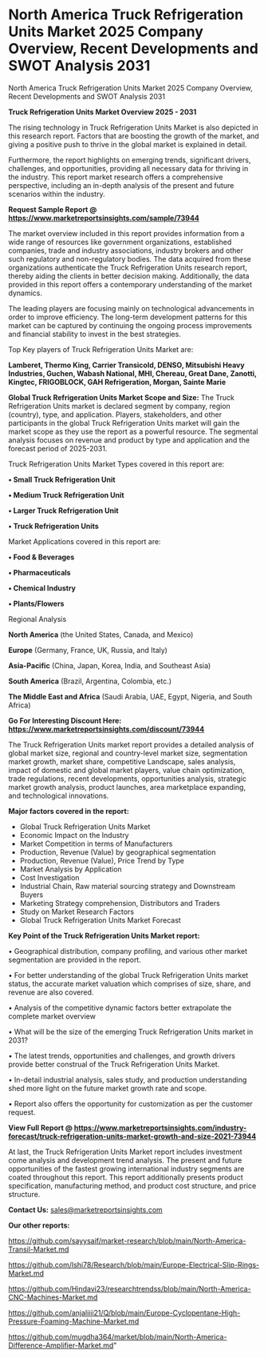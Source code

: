 # North America Truck Refrigeration Units Market 2025 Company Overview, Recent Developments and SWOT Analysis 2031
 North America Truck Refrigeration Units Market 2025 Company Overview, Recent Developments and SWOT Analysis 2031

<Strong> Truck Refrigeration Units Market Overview 2025 - 2031</strong>

The rising technology in Truck Refrigeration Units Market is also depicted in this research report. Factors that are boosting the growth of the market, and giving a positive push to thrive in the global market is explained in detail.

Furthermore, the report highlights on emerging trends, significant drivers, challenges, and opportunities, providing all necessary data for thriving in the industry. This report market research offers a comprehensive perspective, including an in-depth analysis of the present and future scenarios within the industry.

<strong>Request Sample Report @ <a href=https://www.marketreportsinsights.com/sample/73944>https://www.marketreportsinsights.com/sample/73944</a></strong>

The market overview included in this report provides information from a wide range of resources like government organizations, established companies, trade and industry associations, industry brokers and other such regulatory and non-regulatory bodies. The data acquired from these organizations authenticate the Truck Refrigeration Units research report, thereby aiding the clients in better decision making. Additionally, the data provided in this report offers a contemporary understanding of the market dynamics.

The leading players are focusing mainly on technological advancements in order to improve efficiency. The long-term development patterns for this market can be captured by continuing the ongoing process improvements and financial stability to invest in the best strategies.

Top Key players of Truck Refrigeration Units Market are:

<strong>Lamberet, Thermo King, Carrier Transicold, DENSO, Mitsubishi Heavy Industries, Guchen, Wabash National, MHI, Chereau, Great Dane, Zanotti, Kingtec, FRIGOBLOCK, GAH Refrigeration, Morgan, Sainte Marie</strong>

<strong><b>Global Truck Refrigeration Units Market Scope and Size:</b></strong>
The Truck Refrigeration Units market is declared segment by company, region (country), type, and application. Players, stakeholders, and other participants in the global Truck Refrigeration Units market will gain the market scope as they use the report as a powerful resource. The segmental analysis focuses on revenue and product by type and application and the forecast period of 2025-2031.

Truck Refrigeration Units Market Types covered in this report are:

<strong>• Small Truck Refrigeration Unit

• Medium Truck Refrigeration Unit

• Larger Truck Refrigeration Unit

• Truck Refrigeration Units</strong>

Market Applications covered in this report are:

<strong>• Food & Beverages

• Pharmaceuticals

• Chemical Industry

• Plants/Flowers</strong> 

Regional Analysis

<strong>North America</strong> (the United States, Canada, and Mexico)

<strong>Europe</strong> (Germany, France, UK, Russia, and Italy)

<strong>Asia-Pacific</strong> (China, Japan, Korea, India, and Southeast Asia)

<strong>South America</strong> (Brazil, Argentina, Colombia, etc.)

<strong>The Middle East and Africa</strong> (Saudi Arabia, UAE, Egypt, Nigeria, and South Africa)

<strong>Go For Interesting Discount Here: <a href=https://www.marketreportsinsights.com/discount/73944>https://www.marketreportsinsights.com/discount/73944</a></strong>

The Truck Refrigeration Units market report provides a detailed analysis of global market size, regional and country-level market size, segmentation market growth, market share, competitive Landscape, sales analysis, impact of domestic and global market players, value chain optimization, trade regulations, recent developments, opportunities analysis, strategic market growth analysis, product launches, area marketplace expanding, and technological innovations.

<strong><b>Major factors covered in the report:</b></strong>
<ul>
  <li>Global Truck Refrigeration Units Market </li>
  <li>Economic Impact on the Industry</li>
  <li>Market Competition in terms of Manufacturers</li>
  <li>Production, Revenue (Value) by geographical segmentation</li>
  <li>Production, Revenue (Value), Price Trend by Type</li>
  <li>Market Analysis by Application</li>
  <li>Cost Investigation</li>
  <li>Industrial Chain, Raw material sourcing strategy and Downstream Buyers</li>
  <li>Marketing Strategy comprehension, Distributors and Traders</li>
  <li>Study on Market Research Factors</li>
  <li>Global Truck Refrigeration Units Market Forecast</li>
</ul>

<strong><b>Key Point of the Truck Refrigeration Units Market report:</b></strong>

• Geographical distribution, company profiling, and various other market segmentation are provided in the report.

• For better understanding of the global Truck Refrigeration Units market status, the accurate market valuation which comprises of size, share, and revenue are also covered.

• Analysis of the competitive dynamic factors better extrapolate the complete market overview

• What will be the size of the emerging Truck Refrigeration Units market in 2031?

• The latest trends, opportunities and challenges, and growth drivers provide better construal of the Truck Refrigeration Units Market.

• In-detail industrial analysis, sales study, and production understanding shed more light on the future market growth rate and scope.

• Report also offers the opportunity for customization as per the customer request.

<strong><b>View Full Report @ <a href=https://www.marketreportsinsights.com/industry-forecast/truck-refrigeration-units-market-growth-and-size-2021-73944>https://www.marketreportsinsights.com/industry-forecast/truck-refrigeration-units-market-growth-and-size-2021-73944</a></b></strong>


At last, the Truck Refrigeration Units Market report includes investment come analysis and development trend analysis. The present and future opportunities of the fastest growing international industry segments are coated throughout this report. This report additionally presents product specification, manufacturing method, and product cost structure, and price structure.

<strong>Contact Us:</strong>
sales@marketreportsinsights.com

<strong>Our other reports:</strong>

<a href=https://github.com/sayysaif/market-research/blob/main/North-America-Transil-Market.md>https://github.com/sayysaif/market-research/blob/main/North-America-Transil-Market.md</a>

<a href=https://github.com/Ishi78/Research/blob/main/Europe-Electrical-Slip-Rings-Market.md>https://github.com/Ishi78/Research/blob/main/Europe-Electrical-Slip-Rings-Market.md</a>

<a href=https://github.com/Hindavi23/researchtrendss/blob/main/North-America-CNC-Machines-Market.md>https://github.com/Hindavi23/researchtrendss/blob/main/North-America-CNC-Machines-Market.md</a>

<a href=https://github.com/anjaliiii21/Q/blob/main/Europe-Cyclopentane-High-Pressure-Foaming-Machine-Market.md>https://github.com/anjaliiii21/Q/blob/main/Europe-Cyclopentane-High-Pressure-Foaming-Machine-Market.md</a>

<a href=https://github.com/mugdha364/market/blob/main/North-America-Difference-Amplifier-Market.md>https://github.com/mugdha364/market/blob/main/North-America-Difference-Amplifier-Market.md</a>"
